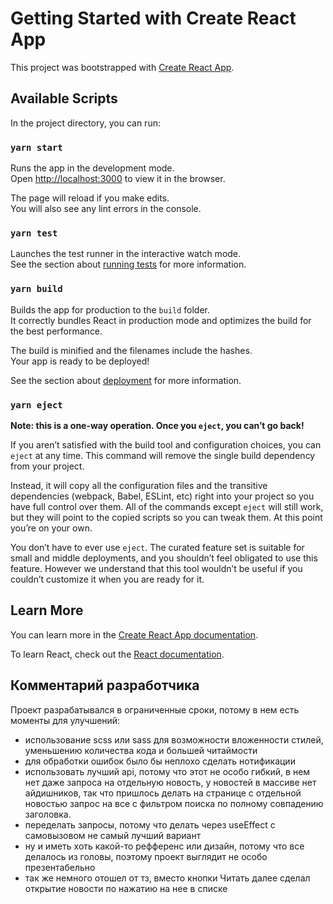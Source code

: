 # Getting Started with Create React App

This project was bootstrapped with [Create React App](https://github.com/facebook/create-react-app).

## Available Scripts

In the project directory, you can run:

### `yarn start`

Runs the app in the development mode.\
Open [http://localhost:3000](http://localhost:3000) to view it in the browser.

The page will reload if you make edits.\
You will also see any lint errors in the console.

### `yarn test`

Launches the test runner in the interactive watch mode.\
See the section about [running tests](https://facebook.github.io/create-react-app/docs/running-tests) for more information.

### `yarn build`

Builds the app for production to the `build` folder.\
It correctly bundles React in production mode and optimizes the build for the best performance.

The build is minified and the filenames include the hashes.\
Your app is ready to be deployed!

See the section about [deployment](https://facebook.github.io/create-react-app/docs/deployment) for more information.

### `yarn eject`

**Note: this is a one-way operation. Once you `eject`, you can’t go back!**

If you aren’t satisfied with the build tool and configuration choices, you can `eject` at any time. This command will remove the single build dependency from your project.

Instead, it will copy all the configuration files and the transitive dependencies (webpack, Babel, ESLint, etc) right into your project so you have full control over them. All of the commands except `eject` will still work, but they will point to the copied scripts so you can tweak them. At this point you’re on your own.

You don’t have to ever use `eject`. The curated feature set is suitable for small and middle deployments, and you shouldn’t feel obligated to use this feature. However we understand that this tool wouldn’t be useful if you couldn’t customize it when you are ready for it.

## Learn More

You can learn more in the [Create React App documentation](https://facebook.github.io/create-react-app/docs/getting-started).

To learn React, check out the [React documentation](https://reactjs.org/).

## Комментарий разработчика

Проект разрабатывался в ограниченные сроки, потому в нем есть моменты для улучшений:

- использование scss или sass для возможности вложенности стилей, уменьшению количества кода и большей читаймости
- для обработки ошибок было бы неплохо сделать нотификации
- использовать лучший api, потому что этот не особо гибкий, в нем нет даже запроса на отдельную новость, у новостей в массиве нет айдишников, так что пришлось делать на странице с отдельной новостью запрос на все с фильтром поиска по полному совпадению заголовка.
- переделать запросы, потому что делать через useEffect с самовызовом не самый лучший вариант
- ну и иметь хоть какой-то рефференс или дизайн, потому что все делалось из головы, поэтому проект выглядит не особо презентабельно
- так же немного отошел от тз, вместо кнопки Читать далее сделал открытие новости по нажатию на нее в списке

